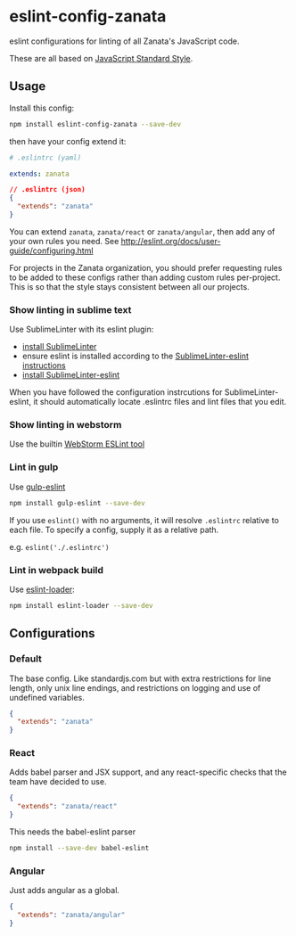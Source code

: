 # eslint-config-zanata

eslint configurations for linting of all Zanata's JavaScript code.

These are all based on [JavaScript Standard Style](http://standardjs.com/).

## Usage

Install this config:

```bash
npm install eslint-config-zanata --save-dev
```

then have your config extend it:


```yaml
# .eslintrc (yaml)

extends: zanata
```

```json
// .eslintrc (json)
{
  "extends": "zanata"
}
```

You can extend `zanata`, `zanata/react` or `zanata/angular`, then add any of
your own rules you need. See http://eslint.org/docs/user-guide/configuring.html

For projects in the Zanata organization, you should prefer requesting rules to
be added to these configs rather than adding custom rules per-project. This is
so that the style stays consistent between all our projects.


### Show linting in sublime text

Use SublimeLinter with its eslint plugin:

 - [install SublimeLinter](http://sublimelinter.readthedocs.org/en/latest/installation.html)
 - ensure eslint is installed according to the
   [SublimeLinter-eslint instructions](https://github.com/roadhump/SublimeLinter-eslint)
 - [install SublimeLinter-eslint](https://github.com/roadhump/SublimeLinter-eslint)

When you have followed the configuration instrcutions for SublimeLinter-eslint,
it should automatically locate .eslintrc files and lint files that you edit.

### Show linting in webstorm

Use the builtin [WebStorm ESLint tool](https://www.jetbrains.com/webstorm/help/eslint.html)

### Lint in gulp

Use [gulp-eslint](https://www.npmjs.com/package/gulp-eslint)

```bash
npm install gulp-eslint --save-dev
```

If you use `eslint()` with no arguments, it will resolve `.eslintrc` relative to
each file. To specify a config, supply it as a relative path.

e.g. `eslint('./.eslintrc')`


### Lint in webpack build

Use [eslint-loader](https://www.npmjs.com/package/eslint-loader):

```bash
npm install eslint-loader --save-dev
```


## Configurations

### Default

The base config. Like standardjs.com but with extra restrictions for line
length, only unix line endings, and restrictions on logging and use of undefined
variables.

```json
{
  "extends": "zanata"
}
```

### React

Adds babel parser and JSX support, and any react-specific checks that the team
have decided to use.

```json
{
  "extends": "zanata/react"
}
```

This needs the babel-eslint parser

```bash
npm install --save-dev babel-eslint
```

### Angular

Just adds angular as a global.

```json
{
  "extends": "zanata/angular"
}
```
